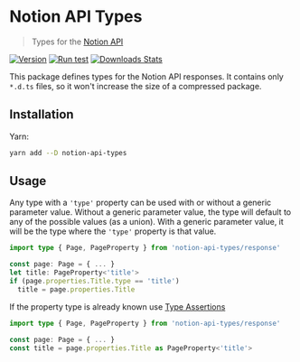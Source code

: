 # Notion API Types

> Types for the [Notion API](https://developers.notion.com)

[![Version][version-image]][version-link]
[![Run test][test-status]][test-link]
[![Downloads Stats][npm-downloads]][npm-link]

This package defines types for the Notion API responses.
It contains only `*.d.ts` files, so it won't increase the size of a compressed package.

## Installation

Yarn:

```sh
yarn add --D notion-api-types
```

## Usage

Any type with a `'type'` property can be used with or without a generic parameter value.
Without a generic parameter value, the type will default to any of the possible values (as a union).
With a generic parameter value, it will be the type where the `'type'` property is that value.

```ts
import type { Page, PageProperty } from 'notion-api-types/response'

const page: Page = { ... }
let title: PageProperty<'title'>
if (page.properties.Title.type == 'title')
  title = page.properties.Title
```

If the property type is already known use [Type Assertions](https://www.typescriptlang.org/docs/handbook/2/everyday-types.html#type-assertions)

```ts
import type { Page, PageProperty } from 'notion-api-types/response'

const page: Page = { ... }
const title = page.properties.Title as PageProperty<'title'>
```

<!-- Markdown link & img dfn's -->

[version-image]: https://img.shields.io/github/package-json/v/bkeys818/notion-api-types
[version-link]: https://github.com/bkeys818/notion-api-types/releases/tag/v0.3.0
[npm-downloads]: https://img.shields.io/npm/dm/notion-api-types.svg
[npm-link]: https://www.npmjs.com/package/notion-api-types/v/0.3.0
[test-status]: https://github.com/bkeys818/notion-api-types/actions/workflows/push-to-main.yaml/badge.svg?branch=main&event=push
[test-link]: https://github.com/bkeys818/notion-api-types/actions/workflows/push-to-main.yaml
